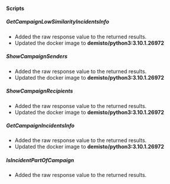 
#### Scripts
##### GetCampaignLowSimilarityIncidentsInfo
- Added the raw response value to the returned results.
- Updated the docker image to **demisto/python3:3.10.1.26972**
##### ShowCampaignSenders
- Added the raw response value to the returned results.
- Updated the docker image to **demisto/python3:3.10.1.26972**
##### ShowCampaignRecipients
- Added the raw response value to the returned results.
- Updated the docker image to **demisto/python3:3.10.1.26972**
##### GetCampaignIncidentsInfo
- Added the raw response value to the returned results.
- Updated the docker image to **demisto/python3:3.10.1.26972**
##### IsIncidentPartOfCampaign
- Added the raw response value to the returned results.
